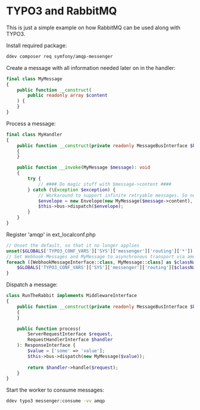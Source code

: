 # TYPO3 and RabbitMQ 

This is just a simple example on how RabbitMQ can be used
along with TYPO3.

Install required package:

```bash
ddev composer req symfony/amqp-messenger
```

Create a message with all information needed later on in the handler:

```php
final class MyMessage
{
    public function __construct(
        public readonly array $content
    ) {
    }
}
```

Process a message:

```php
final class MyHandler
{
    public function __construct(private readonly MessageBusInterface $bus)
    {
    }

    public function __invoke(MyMessage $message): void
    {
        try {
            // #### Do magic stuff with $message->content ####
        } catch (\Exception $exception) {
            // Workaround to support infinite retryable messages. So no message gets lost.
            $envelope = new Envelope(new MyMessage($message->content), [new DelayStamp(5000)]);
            $this->bus->dispatch($envelope);
        }
    }
}
```

Register 'amqp' in ext_localconf.php

```php
// Unset the default, so that it no longer applies
unset($GLOBALS['TYPO3_CONF_VARS']['SYS']['messenger']['routing']['*']);
// Set Webhook-Messages and MyMessage to asynchronous transport via amqp
foreach ([WebhookMessageInterface::class, MyMessage::class] as $className) {
    $GLOBALS['TYPO3_CONF_VARS']['SYS']['messenger']['routing'][$className] = 'amqp';
}
```

Dispatch a message:

```php
class RunTheRabbit implements MiddlewareInterface
{
    public function __construct(private readonly MessageBusInterface $bus)
    {
    }

    public function process(
        ServerRequestInterface $request,
        RequestHandlerInterface $handler
    ): ResponseInterface {
        $value = ['some' => 'value'];
        $this->bus->dispatch(new MyMessage($value));
        
        return $handler->handle($request);
    }
}
```

Start the worker to consume messages:

```bash
ddev typo3 messenger:consume -vv amqp
```
